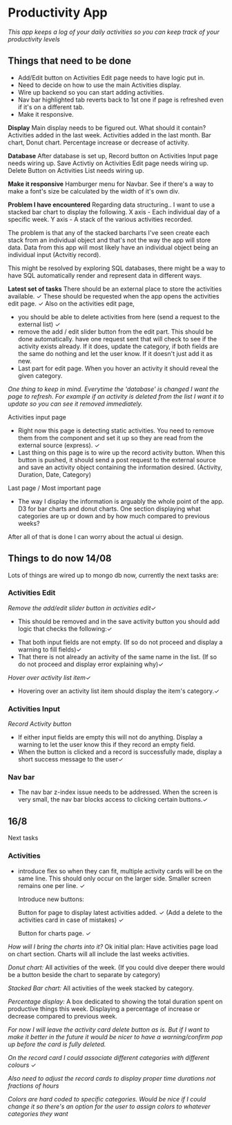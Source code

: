 # Productivity App

_This app keeps a log of your daily activities so you can keep track of your productivity levels_

## Things that need to be done

- Add/Edit button on Activities Edit page needs to have logic put in.
- Need to decide on how to use the main Activities display.
- Wire up backend so you can start adding activities.
- Nav bar highlighted tab reverts back to 1st one if page is refreshed even if it's on a different tab.
- Make it responsive.

**Display**
Main display needs to be figured out. What should it contain?
Activities added in the last week.
Activities added in the last month.
Bar chart, Donut chart. Percentage increase or decrease of activity.

**Database**
After database is set up,
Record button on Activities Input page needs wiring up.
Save Activtiy on Activities Edit page needs wiring up.
Delete Button on Activities List needs wiring up.

**Make it responsive**
Hamburger menu for Navbar.
See if there's a way to make a font's size be calculated by the width of it's own div.

**Problem I have encountered**
Regarding data structuring..
I want to use a stacked bar chart to display the following.
X axis - Each individual day of a specific week.
Y axis - A stack of the various activities recorded.

The problem is that any of the stacked barcharts I've seen create each stack from an individual object and that's not the way the app will store data. Data from this app will most likely have an individual object being an individual input (Actvitiy record).

This might be resolved by exploring SQL databases, there might be a way to have SQL automatically render and represent data in different ways.

**Latest set of tasks**
There should be an external place to store the activities available. ✓
These should be requested when the app opens the activities edit page. ✓
Also on the activities edit page,

- you should be able to delete activities from here (send a request to the external list) ✓
- remove the add / edit slider button from the edit part. This should be done automatically.
  have one request sent that will check to see if the activity exists already.
  If it does, update the category, if both fields are the same do nothing and let the user know.
  If it doesn't just add it as new.
- Last part for edit page. When you hover an activity it should reveal the given category.

_One thing to keep in mind. Everytime the 'database' is changed I want the page to refresh. For example if an activity is deleted from the list I want it to update so you can see it removed immediately._

Activities input page

- Right now this page is detecting static activities.
  You need to remove them from the component and set it up so they are read from the external source (express). ✓
- Last thing on this page is to wire up the record activity button.
  When this button is pushed, it should send a post request to the external source
  and save an activity object containing the information desired. (Activity, Duration, Date, Category)

Last page / Most important page

- The way I display the information is arguably the whole point of the app.
  D3 for bar charts and donut charts.
  One section displaying what categories are up or down and by how much compared to previous weeks?

After all of that is done I can worry about the actual ui design.

## Things to do now 14/08

Lots of things are wired up to mongo db now, currently the next tasks are:

### Activities Edit

*Remove the add/edit slider button in activities edit*✓

- This should be removed and in the save activity button you should add logic that checks the following:✓

* That both input fields are not empty. (If so do not proceed and display a warning to fill fields)✓
* That there is not already an activity of the same name in the list. (If so do not proceed and display error explaining why)✓

*Hover over activity list item*✓

- Hovering over an activity list item should display the item's category.✓

### Activities Input

_Record Activity button_

- If either input fields are empty this will not do anything. Display a warning to let the user know this if they record an empty field.
- When the button is clicked and a record is successfully made, display a short success message to the user✓

### Nav bar

- The nav bar z-index issue needs to be addressed. When the screen is very small, the nav bar blocks access to clicking certain buttons.✓

## 16/8

Next tasks

### Activities

- introduce flex so when they can fit, multiple activity cards will be on the same line. This should only occur on the larger side. Smaller screen remains one per line. ✓

  Introduce new buttons:

  Button for page to display latest activities added. ✓
  (Add a delete to the activities card in case of mistakes) ✓

  Button for charts page. ✓

_How will I bring the charts into it?_
Ok initial plan:
Have activities page load on chart section.
Charts will all include the last weeks activities.

_Donut chart:_
All activities of the week.
(If you could dive deeper there would be a button beside the chart to separate by category)

_Stacked Bar chart:_
All activities of the week stacked by category.

_Percentage display:_
A box dedicated to showing the total duration spent on productive things this week. Displaying a percentage of increase or decrease compared to previous week.

_For now I will leave the activity card delete button as is. But if I want to make it better in the future it would be nicer to have a warning/confirm pop up before the card is fully deleted._

_On the record card I could associate different categories with different colours_ ✓

_Also need to adjust the record cards to display proper time durations not fractions of hours_

_Colors are hard coded to specific categories. Would be nice if I could change it so there's an option for the user to assign colors to whatever categories they want_
